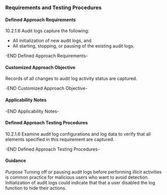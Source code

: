 ### Requirements and Testing Procedures

#### Defined Approach Requirements
10.2.1.6 Audit logs capture the following:
- All initialization of new audit logs, and
- All starting, stopping, or pausing of the existing audit logs.

-END Defined Approach Requirements- 
#### Customized Approach Objective
Records of all changes to audit log activity status are captured.

-END Customized Approach Objective- 
#### Applicability Notes



-END Applicability Notes- 
#### Defined Approach Testing Procedures
10.2.1.6 Examine audit log configurations and log data to verify that all elements specified in this requirement are captured.

-END Defined Approach Testing Procedures- 
#### Guidance
*Purpose*
Turning off or pausing audit logs before performing illicit activities is common practice for malicious users who want to avoid detection. Initialization of audit logs could indicate that that a user disabled the log function to hide their actions.